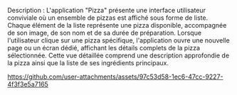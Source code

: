 Description :
L'application "Pizza" présente une interface utilisateur conviviale où un ensemble de pizzas est affiché sous forme de liste. Chaque élément de la liste représente une pizza disponible, accompagnée de son image, de son nom et de sa durée de préparation. Lorsque l'utilisateur clique sur une pizza spécifique, l'application ouvre une nouvelle page ou un écran dédié, affichant les détails complets de la pizza sélectionnée. Cette vue détaillée comprend une description approfondie de la pizza ainsi que la liste de ses ingrédients principaux.

https://github.com/user-attachments/assets/97c53d58-1ec6-47cc-9227-4f3f3e5a7165

